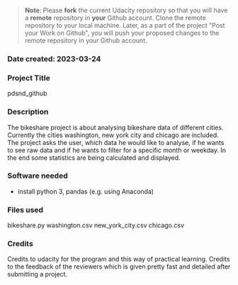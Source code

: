 >**Note**: Please **fork** the current Udacity repository so that you will have a **remote** repository in **your** Github account. Clone the remote repository to your local machine. Later, as a part of the project "Post your Work on Github", you will push your proposed changes to the remote repository in your Github account.

### Date created: 2023-03-24

### Project Title
pdsnd_github

### Description
The bikeshare project is about analysing bikeshare data of different cities.
Currently the cities washington, new york city and chicago are included.
The project asks the user, which data he would like to analyse, if he wants to see raw data and if he wants to filter for a specific month or weekday.
In the end some statistics are being calculated and displayed.

### Software needed
- install python 3, pandas (e.g. using Anaconda)

### Files used
bikeshare.py
washington.csv
new_york_city.csv
chicago.csv

### Credits
Credits to udacity for the program and this way of practical learning.
Credits to the feedback of the reviewers which is given pretty fast and detailed after submitting a project.

